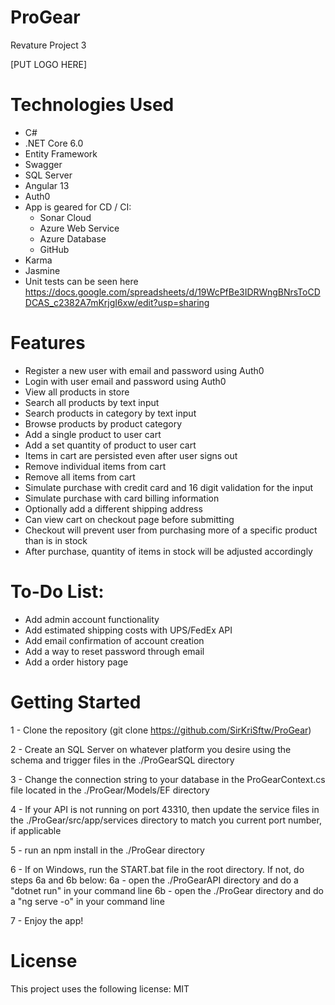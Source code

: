 # ProGear
 Revature Project 3

[PUT LOGO HERE]

# Technologies Used

- C#
- .NET Core 6.0
- Entity Framework
- Swagger
- SQL Server
- Angular 13
- Auth0
- App is geared for CD / CI:
   - Sonar Cloud
   - Azure Web Service
   - Azure Database
   - GitHub
- Karma
- Jasmine
- Unit tests can be seen here https://docs.google.com/spreadsheets/d/19WcPfBe3IDRWngBNrsToCDDCAS_c2382A7mKrjgI6xw/edit?usp=sharing

# Features

- Register a new user with email and password using Auth0
- Login with user email and password using Auth0
- View all products in store
- Search all products by text input
- Search products in category by text input
- Browse products by product category
- Add a single product to user cart
- Add a set quantity of product to user cart
- Items in cart are persisted even after user signs out
- Remove individual items from cart
- Remove all items from cart
- Simulate purchase with credit card and 16 digit validation for the input
- Simulate purchase with card billing information
- Optionally add a different shipping address
- Can view cart on checkout page before submitting
- Checkout will prevent user from purchasing more of a specific product than is in stock
- After purchase, quantity of items in stock will be adjusted accordingly

# To-Do List:

- Add admin account functionality
- Add estimated shipping costs with UPS/FedEx API
- Add email confirmation of account creation
- Add a way to reset password through email
- Add a order history page

# Getting Started

1 - Clone the repository (git clone https://github.com/SirKriSftw/ProGear)

2 - Create an SQL Server on whatever platform you desire using the schema and trigger files in the ./ProGearSQL directory

3 - Change the connection string to your database in the ProGearContext.cs file located in the ./ProGear/Models/EF directory

4 - If your API is not running on port 43310, then update the service files in the ./ProGear/src/app/services directory to match you current port number, if applicable

5 - run an npm install in the ./ProGear directory

6 - If on Windows, run the START.bat file in the root directory.  If not, do steps 6a and 6b below:
6a - open the ./ProGearAPI directory and do a "dotnet run" in your command line
6b - open the ./ProGear directory and do a "ng serve -o" in your command line

7 - Enjoy the app!

# License

This project uses the following license: MIT
